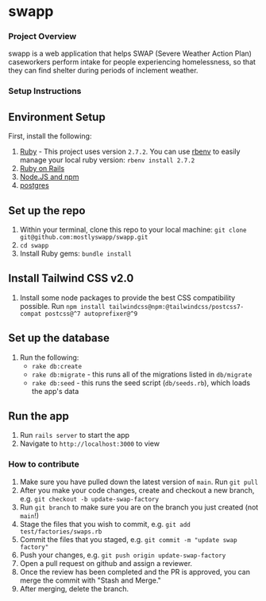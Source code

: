 # swapp

### Project Overview
swapp is a web application that helps SWAP (Severe Weather Action Plan) caseworkers perform intake for people experiencing homelessness, so that they can find shelter during periods of inclement weather.

### Setup Instructions

## Environment Setup
First, install the following:

1. [Ruby](https://www.ruby-lang.org/en/documentation/installation) - This project uses version `2.7.2`. You can use [rbenv](https://github.com/rbenv/rbenv) to easily manage your local ruby version: `rbenv install 2.7.2` 
1. [Ruby on Rails](https://guides.rubyonrails.org/v5.0/getting_started.html#installing-rails)
1. [Node.JS and npm](https://docs.npmjs.com/downloading-and-installing-node-js-and-npm#checking-your-version-of-npm-and-node-js)
1. [postgres](https://www.postgresql.org/download/)

## Set up the repo
1. Within your terminal, clone this repo to your local machine: `git clone git@github.com:mostlyswapp/swapp.git`
1. `cd swapp`
1. Install Ruby gems: `bundle install`

## Install Tailwind CSS v2.0
1. Install some node packages to provide the best CSS compatibility possible. Run `npm install tailwindcss@npm:@tailwindcss/postcss7-compat postcss@^7 autoprefixer@^9`

## Set up the database
1. Run the following:
    - `rake db:create`
    - `rake db:migrate` - this runs all of the migrations listed in `db/migrate`
    - `rake db:seed` - this runs the seed script (`db/seeds.rb`), which loads the app's data

## Run the app
1. Run `rails server` to start the app
1. Navigate to `http://localhost:3000` to view 

### How to contribute

1. Make sure you have pulled down the latest version of `main`. Run `git pull`
1. After you make your code changes, create and checkout a new branch, e.g. `git checkout -b update-swap-factory`
1. Run `git branch` to make sure you are on the branch you just created (not `main`!)
1. Stage the files that you wish to commit, e.g. `git add test/factories/swaps.rb`
1. Commit the files that you staged, e.g. `git commit -m "update swap factory"`
1. Push your changes, e.g. `git push origin update-swap-factory` 
1. Open a pull request on github and assign a reviewer.
1. Once the review has been completed and the PR is approved, you can merge the commit with "Stash and Merge."
1. After merging, delete the branch.

